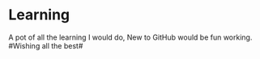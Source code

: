 # Learning
A pot of all the learning I would do,
New to GitHub
would be fun working.
#Wishing all the best#
